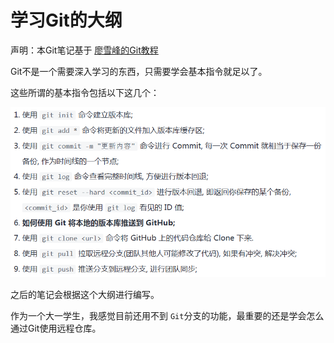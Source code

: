 # 学习Git的大纲
声明：本Git笔记基于 [廖雪峰的Git教程](https://www.liaoxuefeng.com/wiki/896043488029600)

Git不是一个需要深入学习的东西，只需要学会基本指令就足以了。

这些所谓的基本指令包括以下这几个：

![](images/2023-12-30-22-45-10.png)

之后的笔记会根据这个大纲进行编写。

作为一个大一学生，我感觉目前还用不到 `Git`分支的功能，最重要的还是学会怎么通过Git使用远程仓库。

